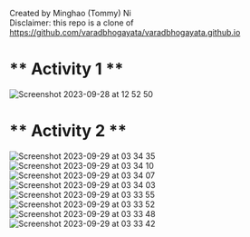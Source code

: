 Created by Minghao (Tommy) Ni\
Disclaimer: this repo is a clone of https://github.com/varadbhogayata/varadbhogayata.github.io
##
# ** Activity 1 **
![Screenshot 2023-09-28 at 12 52 50](https://github.com/unreliable-tn/unreliable-tn.github.io/assets/82098467/7e94bccd-6e29-4f4a-974c-8f27f3e94970)
##
# ** Activity 2 **
![Screenshot 2023-09-29 at 03 34 35](https://github.com/unreliable-tn/unreliable-tn.github.io/assets/82098467/fdac845a-e136-4a31-b046-8c9878dae0ea)
![Screenshot 2023-09-29 at 03 34 10](https://github.com/unreliable-tn/unreliable-tn.github.io/assets/82098467/d733123e-c210-43f7-9ca4-813d45bb9a82)
![Screenshot 2023-09-29 at 03 34 07](https://github.com/unreliable-tn/unreliable-tn.github.io/assets/82098467/04581518-74df-4c91-af38-99e09fc05af3)
![Screenshot 2023-09-29 at 03 34 03](https://github.com/unreliable-tn/unreliable-tn.github.io/assets/82098467/63d4a361-986a-4a4d-8d57-ce17563d405c)
![Screenshot 2023-09-29 at 03 33 55](https://github.com/unreliable-tn/unreliable-tn.github.io/assets/82098467/31cf341f-850e-4b07-b3f0-8d95ff7d1272)
![Screenshot 2023-09-29 at 03 33 52](https://github.com/unreliable-tn/unreliable-tn.github.io/assets/82098467/d2dbef4a-557f-431e-aea2-cc4e66cd5c29)
![Screenshot 2023-09-29 at 03 33 48](https://github.com/unreliable-tn/unreliable-tn.github.io/assets/82098467/d7bf66f4-a5e9-4b5c-bab2-4e8bbdbd6538)
![Screenshot 2023-09-29 at 03 33 42](https://github.com/unreliable-tn/unreliable-tn.github.io/assets/82098467/c0ca7bb7-fb69-459e-9372-4ba4f01cbf48)

